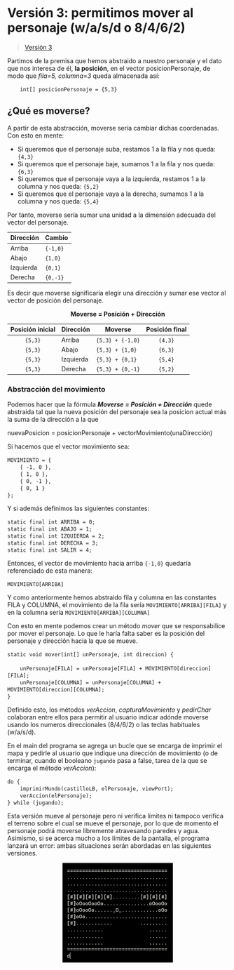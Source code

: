 # Versión 3: permitimos mover al personaje (w/a/s/d o 8/4/6/2)

> [Versión 3](ArrayAsociativo003.java)

Partimos de la premisa que hemos abstraido a nuestro personaje y el dato que nos interesa de él, **la posición**, en el vector posicionPersonaje, de modo que *fila=5, columna=3* queda almacenada así:

```
    int[] posicionPersonaje = {5,3}
```

## ¿Qué es moverse?

A partir de esta abstracción, moverse sería cambiar dichas coordenadas. Con esto en mente:

- Si queremos que el personaje suba, restamos 1 a la fila y nos queda: ```{4,3}```
- Si queremos que el personaje baje, sumamos 1 a la fila y nos queda: ```{6,3}```
- Si queremos que el personaje vaya a la izquierda, restamos 1 a la columna y nos queda: ```{5,2}```
- Si queremos que el personaje vaya a la derecha, sumamos 1 a la columna y nos queda: ```{5,4}```

Por tanto, moverse sería sumar una unidad a la dimensión adecuada del vector del personaje.

<div align="center">

|Dirección|Cambio
|-|-
|Arriba|```{-1,0}```
|Abajo|```{1,0}```
|Izquierda|```{0,1}```
|Derecha|```{0,-1}```

</div>

Es decir que moverse significaría elegir una dirección y sumar ese vector al vector de posición del personaje.

<div align="center">

**Moverse = Posición + Dirección**

|Posición inicial|Dirección|Moverse|Posición final
|:-:|-|-|:-:
|```{5,3}```|Arriba|```{5,3} + {-1,0}```|```{4,3}```
|```{5,3}```|Abajo|```{5,3} + {1,0}```|```{6,3}```
|```{5,3}```|Izquierda|```{5,3} + {0,1}```|```{5,4}```
|```{5,3}```|Derecha|```{5,3} + {0,-1}```|```{5,2}```

</div>

### Abstracción del movimiento

Podemos hacer que la fórmula ***Moverse = Posición + Dirección*** quede abstraida tal que la nueva posición del personaje sea la posicion actual más la suma de la dirección a la que 

nuevaPosicion = posicionPersonaje + vectorMovimiento(unaDirección)

Si hacemos que el vector movimiento sea:

```
MOVIMIENTO = { 
	{ -1, 0 },
	{ 1, 0 },
	{ 0, -1 },
	{ 0, 1 }
};
```

Y si además definimos las siguientes constantes:

```
static final int ARRIBA = 0;
static final int ABAJO = 1;
static final int IZQUIERDA = 2;
static final int DERECHA = 3;
static final int SALIR = 4;
```

Entonces, el vector de movimiento hacia arriba ```{-1,0}``` quedaría referenciado de esta manera:

```
MOVIMIENTO[ARRIBA] 
```

Y como anteriormente hemos abstraido fila y columna en las constantes FILA y COLUMNA, el movimiento de la fila sería ```MOVIMIENTO[ARRIBA][FILA]``` y en la columna sería ```MOVIMIENTO[ARRIBA][COLUMNA]```

Con esto en mente podemos crear un método *mover* que se responsabilice por mover el personaje. Lo que le haría falta saber es la posición del personaje y dirección hacia la que se mueve.

```
static void mover(int[] unPersonaje, int direccion) {

    unPersonaje[FILA] = unPersonaje[FILA] + MOVIMIENTO[direccion][FILA];
    unPersonaje[COLUMNA] = unPersonaje[COLUMNA] + MOVIMIENTO[direccion][COLUMNA];
}
```

Definido esto, los métodos *verAccion*, *capturaMovimiento* y *pedirChar* colaboran entre ellos para permitir al usuario indicar adónde moverse usando los numeros direccionales (8/4/6/2) o las teclas habituales (w/a/s/d).

En el main del programa se agrega un bucle que se encarga de imprimir el mapa y pedirle al usuario que indique una dirección de movimiento (o de terminar, cuando el booleano ```jugando``` pasa a false, tarea de la que se encarga el método *verAccion*):

```
do {
    imprimirMundo(castilloLB, elPersonaje, viewPort);
    verAccion(elPersonaje);
} while (jugando);
``` 

Esta versión mueve al personaje pero ni verifica límites ni tampoco verifica el terreno sobre el cual se mueve el personaje, por lo que de momento el personaje podrá moverse libremente atravesando paredes y agua. Asimismo, si se acerca mucho a los límites de la pantalla, el programa lanzará un error: ambas situaciones serán abordadas en las siguientes versiones.

<div align=center>
    <img src="../../../imagenes/ArrayAsociativoV3.png" width="50%" />
</div>